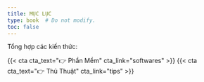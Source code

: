 ```yaml
---
title: MỤC LỤC
type: book  # Do not modify.
toc: false
---
```


Tổng hợp các kiến thức:

{{< cta cta_text="👉 Phần Mềm" cta_link="softwares" >}}
{{< cta cta_text="👉 Thủ Thuật" cta_link="tips" >}}
